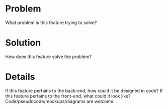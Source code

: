 # Problem

What problem is this feature trying to solve?

# Solution

How does this feature solve the problem?

# Details

If this feature pertains to the back-end, how could it be designed in
code? If this feature pertains to the front-end, what could it look
like? Code/pseudocode/mockups/diagrams are welcome.
